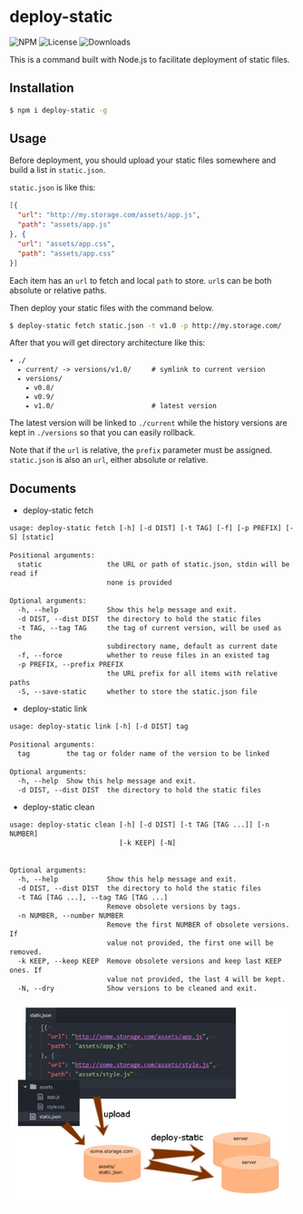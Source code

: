 deploy-static
===

![NPM](https://img.shields.io/npm/v/deploy-static.svg)
![License](https://img.shields.io/npm/l/deploy-static.svg)
![Downloads](https://img.shields.io/npm/dt/deploy-static.svg)

This is a command built with Node.js to facilitate deployment of static
files.

Installation
---
``` sh
$ npm i deploy-static -g
```

Usage
---
Before deployment, you should upload your static files somewhere and
build a list in `static.json`.

`static.json` is like this:

``` json
[{
  "url": "http://my.storage.com/assets/app.js",
  "path": "assets/app.js"
}, {
  "url": "assets/app.css",
  "path": "assets/app.css"
}]
```

Each item has an `url` to fetch and local `path` to store. `url`s can
be both absolute or relative paths.

Then deploy your static files with the command below.

``` sh
$ deploy-static fetch static.json -t v1.0 -p http://my.storage.com/
```

After that you will get directory architecture like this:

```
▾ ./
  ▸ current/ -> versions/v1.0/     # symlink to current version
  ▸ versions/
    ▸ v0.8/
    ▸ v0.9/
    ▸ v1.0/                        # latest version
```

The latest version will be linked to `./current` while the history
versions are kept in `./versions` so that you can easily rollback.

Note that if the `url` is relative, the `prefix` parameter must be
assigned. `static.json` is also an `url`, either absolute or relative.

Documents
---

* deploy-static fetch

```
usage: deploy-static fetch [-h] [-d DIST] [-t TAG] [-f] [-p PREFIX] [-S] [static]

Positional arguments:
  static                the URL or path of static.json, stdin will be read if
                        none is provided

Optional arguments:
  -h, --help            Show this help message and exit.
  -d DIST, --dist DIST  the directory to hold the static files
  -t TAG, --tag TAG     the tag of current version, will be used as the
                        subdirectory name, default as current date
  -f, --force           whether to reuse files in an existed tag
  -p PREFIX, --prefix PREFIX
                        the URL prefix for all items with relative paths
  -S, --save-static     whether to store the static.json file
```

* deploy-static link

```
usage: deploy-static link [-h] [-d DIST] tag

Positional arguments:
  tag         the tag or folder name of the version to be linked

Optional arguments:
  -h, --help  Show this help message and exit.
  -d DIST, --dist DIST  the directory to hold the static files
```

* deploy-static clean

```
usage: deploy-static clean [-h] [-d DIST] [-t TAG [TAG ...]] [-n NUMBER]
                           [-k KEEP] [-N]


Optional arguments:
  -h, --help            Show this help message and exit.
  -d DIST, --dist DIST  the directory to hold the static files
  -t TAG [TAG ...], --tag TAG [TAG ...]
                        Remove obsolete versions by tags.
  -n NUMBER, --number NUMBER
                        Remove the first NUMBER of obsolete versions. If
                        value not provided, the first one will be removed.
  -k KEEP, --keep KEEP  Remove obsolete versions and keep last KEEP ones. If
                        value not provided, the last 4 will be kept.
  -N, --dry             Show versions to be cleaned and exit.
```

![deploy-static](resources/deploy-static.jpg)
